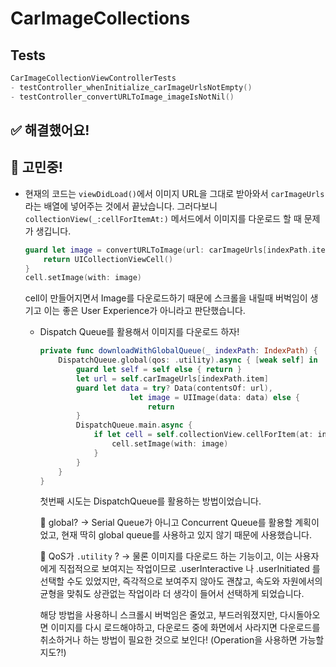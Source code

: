 # CarImageCollections





## Tests

```swift
CarImageCollectionViewControllerTests
- testController_whenInitialize_carImageUrlsNotEmpty()
- testController_convertURLToImage_imageIsNotNil()
```



## ✅ 해결했어요!



## 🧐 고민중!

- 현재의 코드는 `viewDidLoad()`에서 이미지 URL을 그대로 받아와서 `carImageUrls`라는 배열에 넣어주는 것에서 끝났습니다. 그러다보니 `collectionView(_:cellForItemAt:)` 메서드에서 이미지를 다운로드 할 때 문제가 생깁니다.

  ```swift
  guard let image = convertURLToImage(url: carImageUrls[indexPath.item]) else {
      return UICollectionViewCell()
  }
  cell.setImage(with: image)
  ```

  cell이 만들어지면서 Image를 다운로드하기 때문에 스크롤을 내릴때 버벅임이 생기고 이는 좋은 User Experience가 아니라고 판단했습니다.  

  - Dispatch Queue를 활용해서 이미지를 다운로드 하자! 

    ```swift
    private func downloadWithGlobalQueue(_ indexPath: IndexPath) {
    	DispatchQueue.global(qos: .utility).async { [weak self] in
     		guard let self = self else { return }
     		let url = self.carImageUrls[indexPath.item]
    		guard let data = try? Data(contentsOf: url),
    					let image = UIImage(data: data) else {
    						return
    		}
    		DispatchQueue.main.async {
    			if let cell = self.collectionView.cellForItem(at: indexPath) as? CarImageCollectionViewCell {
    				cell.setImage(with: image)
    			}
    		}
    	}
    }
    ```

    첫번째 시도는 DispatchQueue를 활용하는 방법이었습니다. 

    🧐 global? -> Serial Queue가 아니고 Concurrent Queue를 활용할 계획이었고, 현재 딱히 global queue를 사용하고 있지 않기 때문에 사용했습니다. 

    🧐 QoS가 `.utility` ? -> 물론 이미지를 다운로드 하는 기능이고, 이는 사용자에게 직접적으로 보여지는 작업이므로 .userInteractive 나 .userInitiated 를 선택할 수도 있었지만, 즉각적으로 보여주지 않아도 괜찮고, 속도와 자원에서의 균형을 맞춰도 상관없는 작업이라 더 생각이 들어서 선택하게 되었습니다. 

    해당 방법을 사용하니 스크롤시 버벅임은 줄었고, 부드러워졌지만, 다시돌아오면 이미지를 다시 로드해야하고, 다운로드 중에 화면에서 사라지면 다운로드를 취소하거나 하는 방법이 필요한 것으로 보인다! (Operation을 사용하면 가능할지도?!)